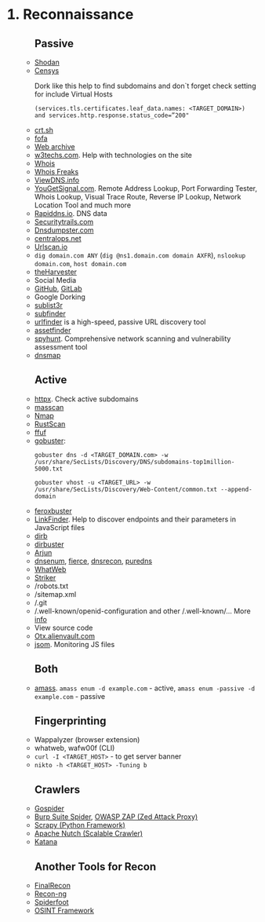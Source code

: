 <ol>
  <h1><li>Reconnaissance</h1>
    <ul><h2>Passive</h2>
      <li><a href='https://www.shodan.io/'>Shodan</a></li>
      <li><a href='https://search.censys.io/'>Censys</a></li>
        <p>Dork like this help to find subdomains and don`t forget check setting for include Virtual Hosts
          <p><code>(services.tls.certificates.leaf_data.names: &lt;TARGET_DOMAIN>) and services.http.response.status_code=”200"</code>
      <li><a href='https://crt.sh/'>crt.sh</a></li>
      <li><a href='https://fofa.info/'>fofa</a></li>
      <li><a href='https://web.archive.org/'>Web archive</a></li>
      <li><a href='https://w3techs.com/'>w3techs.com</a>. Help with technologies on the site</li>
      <li><a href='https://www.whois.com/whois/'>Whois</a></li>
      <li><a href='https://whoisfreaks.com/'>Whois Freaks</a></li>
      <li><a href='https://viewdns.info/'>ViewDNS.info</a></li>
      <li><a href='https://www.yougetsignal.com/'>YouGetSignal.com</a>. Remote Address Lookup, Port Forwarding Tester, Whois Lookup, Visual Trace Route, Reverse IP Lookup, Network Location Tool and much more</li>
      <li><a href='https://rapiddns.io/'>Rapiddns.io</a>. DNS data</li>
      <li><a href='https://securitytrails.com/'>Securitytrails.com</a></li>
      <li><a href='https://dnsdumpster.com/'>Dnsdumpster.com</a></li>
      <li><a href='https://centralops.net/co/'>centralops.net</a></li>
      <li><a href='https://urlscan.io/'>Urlscan.io</a></li>
      <li><code>dig domain.com ANY</code> (<code>dig @ns1.domain.com domain AXFR</code>), <code>nslookup domain.com</code>, <code>host domain.com</code></li>
      <li><a href='https://github.com/laramies/theHarvester'>theHarvester</a></li>
      <li>Social Media</li>
      <li><a href='https://github.com/'>GitHub</a>, <a href='https://about.gitlab.com/'>GitLab</a></li>
      <li>Google Dorking</li>
      <li><a href='https://github.com/aboul3la/Sublist3r'>sublist3r</a></li>
      <li><a href='https://github.com/projectdiscovery/subfinder'>subfinder</a></li>
      <li><a href='https://github.com/projectdiscovery/urlfinder'>urlfinder</a> is a high-speed, passive URL discovery tool</li>
      <li><a href='https://github.com/tomnomnom/assetfinder'>assetfinder</a></li>
      <li><a href='https://github.com/gotr00t0day/spyhunt'>spyhunt</a>. Comprehensive network scanning and vulnerability assessment tool</li>
      <li><a href='https://github.com/makefu/dnsmap'>dnsmap</a></li>
    </ul>
    <ul><h2>Active</h2>
      <li><a href='https://github.com/projectdiscovery/httpx'>httpx</a>. Check active subdomains</li>
      <li><a href='https://github.com/robertdavidgraham/masscan'>masscan</a></li>
      <li><a href='https://github.com/nmap/nmap'>Nmap</a></li>
      <li><a href='https://github.com/RustScan/RustScan'>RustScan</a></li>
      <li><a href='https://github.com/ffuf/ffuf'>ffuf</a></li>
      <li><a href='https://github.com/OJ/gobuster'>gobuster</a>:</li>
        <pre><code>gobuster dns -d &lt;TARGET_DOMAIN.com> -w /usr/share/SecLists/Discovery/DNS/subdomains-top1million-5000.txt</code></pre>
        <pre><code>gobuster vhost -u &lt;TARGET_URL> -w /usr/share/SecLists/Discovery/Web-Content/common.txt --append-domain</code></pre>
      <li><a href='https://github.com/epi052/feroxbuster'>feroxbuster</a></li>
      <li><a href='https://github.com/GerbenJavado/LinkFinder'>LinkFinder</a>. Help to discover endpoints and their parameters in JavaScript files</li>
      <li><a href='https://github.com/v0re/dirb'>dirb</a></li>
      <li><a href='https://github.com/KajanM/DirBuster'>dirbuster</a></li>
      <li><a href='https://github.com/s0md3v/Arjun'>Arjun</a></li>
      <li><a href='https://github.com/fwaeytens/dnsenum'>dnsenum</a>, <a href='https://github.com/mschwager/fierce'>fierce</a>,
        <a href='https://github.com/darkoperator/dnsrecon'>dnsrecon</a>, <a href='https://github.com/d3mondev/puredns'>puredns</a></li>
      <li><a href='https://www.kali.org/tools/whatweb/'>WhatWeb</a></li>
      <li><a href='https://github.com/s0md3v/Striker'>Striker</a></li>
      <li>/robots.txt</li>
      <li>/sitemap.xml</li>
      <li>/.git</li>
      <li>/.well-known/openid-configuration and other /.well-known/... More <a href='https://www.iana.org/assignments/well-known-uris/well-known-uris.xhtml'>info</a></li>
      <li>View source code</li>
      <li><a href='https://otx.alienvault.com/'>Otx.alienvault.com</a></li>
      <li><a href='https://github.com/robre/jsmon'>jsom</a>. Monitoring JS files</li>
    </ul>
    <ul><h2>Both</h2>
      <li><a href='https://github.com/owasp-amass/amass'>amass</a>. <code>amass enum -d example.com</code> - active, <code>amass enum -passive -d example.com</code> - passive</li>
    </ul>
    <ul> <h2>Fingerprinting</h2>
      <li>Wappalyzer (browser extension)</li>
      <li>whatweb, wafw00f (CLI)</li>
      <li><code>curl -I &lt;TARGET_HOST></code> - to get server banner</li>
      <li><code>nikto -h &lt;TARGET_HOST> -Tuning b</code></li>
    </ul>
    <ul><h2>Crawlers</h2>
      <li><a href='https://github.com/jaeles-project/gospider'>Gospider</a> </li>
      <li><a href='https://portswigger.net/blog/burp-2-0-where-are-the-spider-and-scanner'>Burp Suite Spider</a>, <a href='https://www.zaproxy.org/'>OWASP ZAP (Zed Attack Proxy)</a></li>
      <li><a href='https://github.com/scrapy/scrapy'>Scrapy (Python Framework)</a></li>
      <li><a href='https://github.com/apache/nutch'>Apache Nutch (Scalable Crawler)</a></li>
      <li><a href='https://github.com/projectdiscovery/katana'>Katana</a></li>
    </ul>
    <ul><h2>Another Tools for Recon</h2>
      <li><a href='https://github.com/thewhiteh4t/FinalRecon'>FinalRecon</a></li>
      <li><a href='https://github.com/lanmaster53/recon-ng'>Recon-ng</a></li>
      <li><a href='https://github.com/smicallef/spiderfoot'>Spiderfoot</a></li>
      <li><a href='https://osintframework.com/'>OSINT Framework</a></li>
    </ul>
</ol>
